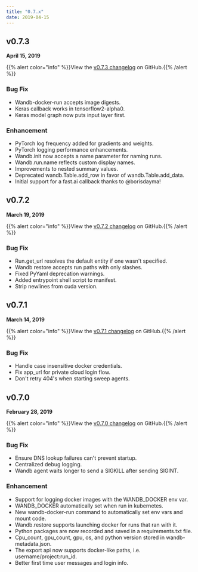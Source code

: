 ```yaml
---
title: "0.7.x"
date: 2019-04-15
---
```


## v0.7.3
**April 15, 2019**

{{% alert color="info" %}}View the [v0.7.3 changelog](https://github.com/wandb/wandb/releases/tag/v0.7.3) on GitHub.{{% /alert %}}

### Bug Fix

- Wandb-docker-run accepts image digests.
- Keras callback works in tensorflow2-alpha0.
- Keras model graph now puts input layer first.

### Enhancement

- PyTorch log frequency added for gradients and weights.
- PyTorch logging performance enhancements.
- Wandb.init now accepts a name parameter for naming runs.
- Wandb.run.name reflects custom display names.
- Improvements to nested summary values.
- Deprecated wandb.Table.add_row in favor of wandb.Table.add_data.
- Initial support for a fast.ai callback thanks to @borisdayma!

## v0.7.2
**March 19, 2019**

{{% alert color="info" %}}View the [v0.7.2 changelog](https://github.com/wandb/wandb/releases/tag/v0.7.2) on GitHub.{{% /alert %}}

### Bug Fix

- Run.get_url resolves the default entity if one wasn't specified.
- Wandb restore accepts run paths with only slashes.
- Fixed PyYaml deprecation warnings.
- Added entrypoint shell script to manifest.
- Strip newlines from cuda version.

## v0.7.1
**March 14, 2019**

{{% alert color="info" %}}View the [v0.7.1 changelog](https://github.com/wandb/wandb/releases/tag/v0.7.1) on GitHub.{{% /alert %}}

### Bug Fix

- Handle case insensitive docker credentials.
- Fix app_url for private cloud login flow.
- Don't retry 404's when starting sweep agents.

## v0.7.0
**February 28, 2019**

{{% alert color="info" %}}View the [v0.7.0 changelog](https://github.com/wandb/wandb/releases/tag/v0.7.0) on GitHub.{{% /alert %}}

### Bug Fix

- Ensure DNS lookup failures can't prevent startup.
- Centralized debug logging.
- Wandb agent waits longer to send a SIGKILL after sending SIGINT.

### Enhancement

- Support for logging docker images with the WANDB_DOCKER env var.
- WANDB_DOCKER automatically set when run in kubernetes.
- New wandb-docker-run command to automatically set env vars and mount code.
- Wandb.restore supports launching docker for runs that ran with it.
- Python packages are now recorded and saved in a requirements.txt file.
- Cpu_count, gpu_count, gpu, os, and python version stored in wandb-metadata.json.
- The export api now supports docker-like paths, i.e. username/project:run_id.
- Better first time user messages and login info.
